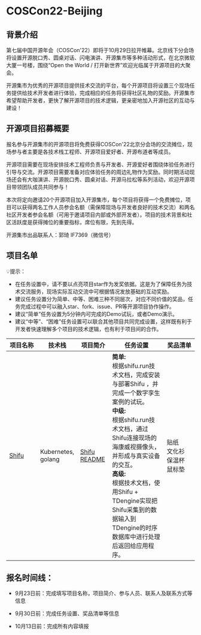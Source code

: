 # COSCon22-Beijing

## 背景介绍
第七届中国开源年会（COSCon'22）即将于10月29日拉开帷幕。北京线下分会场将设置开源脱口秀、圆桌对话、闪电演讲、开源集市等多种活动形式，在北京微软大厦一号楼，围绕“Open the World / 打开新世界”欢迎光临属于开源项目的大聚会。

开源集市为优秀的开源项目提供技术交流的平台，每个开源项目将设置三个现场任务提供给技术开发者进行体验，完成相应的任务将获得社区礼物的奖励。开源集市希望帮助开发者，更快了解开源项目的技术逻辑，更亲密地加入开源社区的互动与建设！


## 开源项目招募概要

报名参与开源集市的开源项目将免费获得COSCon'22北京分会场的交流摊位，现场参与者主要是各技术栈工程师、开源项目爱好者、开源布道者等成员。

开源项目需要在现场安排技术工程师负责与开发者、开源爱好者围绕体验任务进行引导与交流。开源项目需要准备对应体验任务的周边礼物作为奖励。同时期活动现场还会有大咖演讲、开源脱口秀、圆桌对话、开源马拉松等系列活动，欢迎开源项目带领团队成员共同参与！

本次将定向邀请20个开源项目加入开源集市，每个项目将获得一个免费摊位，项目可以获得两名工作人员参会名额（需保障现场与开发者良好的技术交流）和两名社区开发者参会名额（可用于邀请项目内部或外部开发者）。项目的技术背景和社区活跃度是获得摊位的重要指标，席位有限，先到先得。

  开源集市出品联系人：郭琦  IF7369（微信号）

## 项目名单

💡提示：

- 在任务设置中，请不要以点亮项目star作为发奖依据。这是为了保障任务为技术交流服务，现场实际互动交流中可根据情况发放基础的互动奖励。
- 建议任务设置分为简单、中等、困难三种不同层次，对应不同价值的奖品，任务完成过程中可以融入star、fork、issue、PR等开源项目协作操作。
- 建议“简单”任务设置为5分钟内可完成的Demo试玩，或者Demo演示。
- 建议“中等”、“困难”任务设置可以联合其他项目共同完成设置，这样既有利于开发者快速理解多个项目的技术逻辑，也有利于项目间的合作。

|项目名称<div style="width: 50pt">|技术栈|项目简介|任务设置|奖品清单<div style="width: 50pt">|
|--|--|--|--|--|
|[Shifu](https://shifu.run/zh-Hans/)|Kubernetes,<br />golang|[Shifu README](https://github.com/Edgenesis/shifu/blob/main/README-zh.md)|**简单:**<br />根据shifu.run技术文档，完成安装与部署Shifu ，并完成一个数字孪生案例的试玩。<br />**中级:**<br />根据shifu.run技术文档，通过Shifu连接现场的海康威视摄像头，并形成与真实设备的交互。<br />**高级:**<br />根据技术文档，使用Shifu + TDengine实现把Shifu采集到的数据输入到TDengine的时序数据库中进行处理后返回给应用程序。|贴纸<br />文化衫<br />保温杯<br />鼠标垫|

## 报名时间线：
  - 9月23日前：完成填写项目名称，项目简介、参与人员、联系人及联系方式等信息

  - 9月30日前：完成任务设置、奖品清单等信息

 -  10月13日前：完成所有内容填报